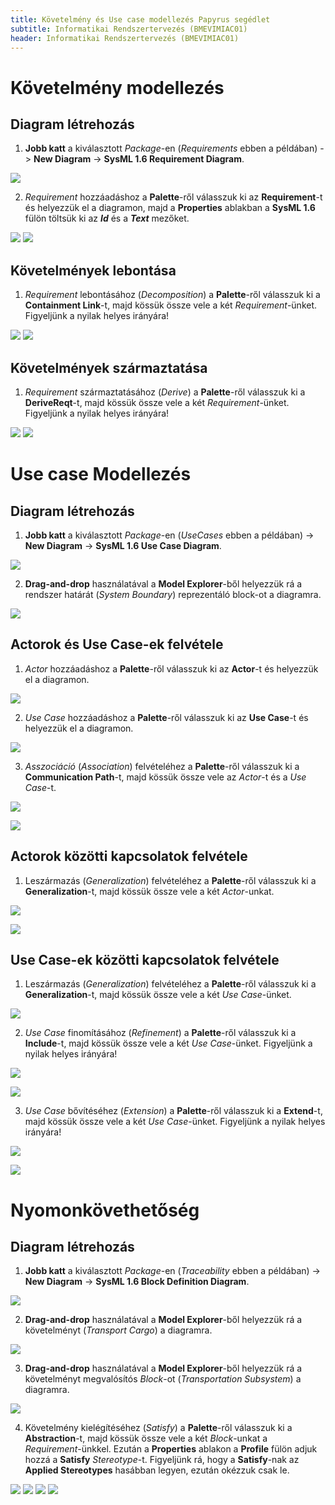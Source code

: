 ```yaml
---
title: Követelmény és Use case modellezés Papyrus segédlet 
subtitle: Informatikai Rendszertervezés (BMEVIMIAC01)
header: Informatikai Rendszertervezés (BMEVIMIAC01)
---
```



# Követelmény modellezés

## Diagram létrehozás

1. **Jobb katt** a kiválasztott _Package_-en (_Requirements_ ebben a példában) -> **New Diagram** -> **SysML 1.6 Requirement Diagram**.

![](../figs/req-new-diag.png)

2. _Requirement_ hozzáadáshoz a **Palette**-ről válasszuk ki az **Requirement**-t és helyezzük el a diagramon, majd a **Properties** ablakban a **SysML 1.6** fülön töltsük ki az _**Id**_ és a _**Text**_ mezőket. 

![](../figs/req-new-req.png)
![](../figs/req-properties.png)

## Követelmények lebontása

1. _Requirement_ lebontásához (_Decomposition_) a **Palette**-ről válasszuk ki a **Containment Link**-t, majd kössük össze vele a két _Requirement_-ünket. Figyeljünk a nyilak helyes irányára!

![](../figs/req-containment.png)
![](../figs/req-containment2.png)

## Követelmények származtatása

1. _Requirement_ származtatásához (_Derive_) a **Palette**-ről válasszuk ki a **DeriveReqt**-t, majd kössük össze vele a két _Requirement_-ünket. Figyeljünk a nyilak helyes irányára!

![](../figs/req-derived-req.png)
![](../figs/req-derived-req-2.png)



# Use case Modellezés

## Diagram létrehozás

1. **Jobb katt** a kiválasztott _Package_-en (_UseCases_ ebben a példában) -> **New Diagram** -> **SysML 1.6 Use Case Diagram**.

![](../figs/use-case-new-diag.png)

2. **Drag-and-drop** használatával a **Model Explorer**-ből helyezzük rá a rendszer határát (_System Boundary_) reprezentáló block-ot a diagramra.

![](../figs/use-case-system-boundary.png)

## Actorok és Use Case-ek felvétele

1. _Actor_ hozzáadáshoz a **Palette**-ről válasszuk ki az **Actor**-t és helyezzük el a diagramon. 

![](../figs/use-case-new-actor.png)

2. _Use Case_ hozzáadáshoz a **Palette**-ről válasszuk ki az **Use Case**-t és helyezzük el a diagramon.

![](../figs/use-case-new-uc.png)

3. _Asszociáció_ (_Association_) felvételéhez a **Palette**-ről válasszuk ki a **Communication Path**-t, majd kössük össze vele az _Actor_-t és a _Use Case_-t.

![](../figs/use-case-actor-uc-assoc.png)

![](../figs/use-case-actor-uc-assoc-2.png)

## Actorok közötti kapcsolatok felvétele

1. Leszármazás (_Generalization_) felvételéhez a **Palette**-ről válasszuk ki a **Generalization**-t, majd kössük össze vele a két _Actor_-unkat.

![](../figs/use-case-generalization.png)

![](../figs/use-case-generalization-2.png)

## Use Case-ek közötti kapcsolatok felvétele
1. Leszármazás (_Generalization_) felvételéhez a **Palette**-ről válasszuk ki a **Generalization**-t, majd kössük össze vele a két _Use Case_-ünket.

![](../figs/use-case-generalization-3.png)

2. _Use Case_ finomításához (_Refinement_) a **Palette**-ről válasszuk ki a **Include**-t, majd kössük össze vele a két _Use Case_-ünket. Figyeljünk a nyilak helyes irányára!

![](../figs/use-case-include.png)

![](../figs/use-case-include-2.png)

3. _Use Case_ bővítéséhez (_Extension_) a **Palette**-ről válasszuk ki a **Extend**-t, majd kössük össze vele a két _Use Case_-ünket. Figyeljünk a nyilak helyes irányára!

![](../figs/use-case-extend.png)

![](../figs/use-case-extend-2.png)

# Nyomonkövethetőség

## Diagram létrehozás

1. **Jobb katt** a kiválasztott _Package_-en (_Traceability_ ebben a példában) -> **New Diagram** -> **SysML 1.6 Block Definition Diagram**.

![](../figs/trace-new-diag.png)

2. **Drag-and-drop** használatával a **Model Explorer**-ből helyezzük rá a követelményt (_Transport Cargo_) a diagramra.

![](../figs/trace-req-from-me.png)

3. **Drag-and-drop** használatával a **Model Explorer**-ből helyezzük rá a követelményt megvalósítós _Block_-ot (_Transportation Subsystem_) a diagramra.

![](../figs/trace-block-from-me.png)

4. Követelmény kielégítéséhez (_Satisfy_) a **Palette**-ről válasszuk ki a **Abstraction**-t, majd kössük össze vele a két _Block_-unkat a _Requirement_-ünkkel. Ezután a **Properties** ablakon a **Profile** fülön adjuk hozzá a **Satisfy** _Stereotype_-t. Figyeljünk rá, hogy a **Satisfy**-nak az **Applied Stereotypes** hasábban legyen, ezután okézzuk csak le.

![](../figs/trace-satisfy.png)
![](../figs/trace-satisfy-2.png)
![](../figs/trace-satisfy-3.png)
![](../figs/trace-satisfy-4.png)